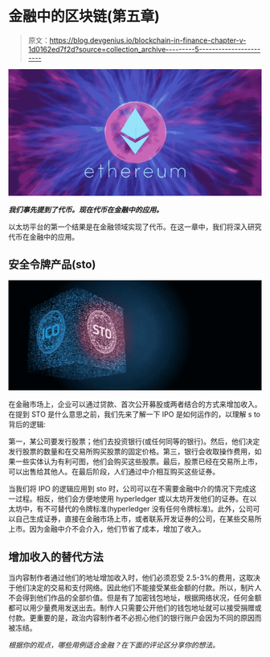 # 金融中的区块链(第五章)

> 原文：<https://blog.devgenius.io/blockchain-in-finance-chapter-v-1d0162ed7f2d?source=collection_archive---------5----------------------->

![](img/6191de2366850c7fe4ef5cd72aa6c028.png)

***我们事先提到了代币。现在代币在金融中的应用。***

以太坊平台的第一个结果是在金融领域实现了代币。在这一章中，我们将深入研究代币在金融中的应用。

## 安全令牌产品(sto)

![](img/ce95b60f8de2f170f76a8e04622c8ef6.png)

在金融市场上，企业可以通过贷款、首次公开募股或两者结合的方式来增加收入。在提到 STO 是什么意思之前，我们先来了解一下 IPO 是如何运作的，以理解 s to 背后的逻辑:

第一，某公司要发行股票；他们去投资银行(或任何同等的银行)。然后，他们决定发行股票的数量和在交易所购买股票的固定价格。第三，银行会收取操作费用，如果一些实体认为有利可图，他们会购买这些股票。最后，股票已经在交易所上市，可以出售给其他人。在最后阶段，人们通过中介相互购买这些证券。

当我们将 IPO 的逻辑应用到 sto 时，公司可以在不需要金融中介的情况下完成这一过程。相反，他们会方便地使用 hyperledger 或以太坊开发他们的证券。在以太坊中，有不可替代的令牌标准(hyperledger 没有任何令牌标准)。此外，公司可以自己生成证券，直接在金融市场上市，或者联系开发证券的公司，在某些交易所上市。因为金融中介不会介入，他们节省了成本，增加了收入。

## 增加收入的替代方法

当内容制作者通过他们的地址增加收入时，他们必须忍受 2.5-3%的费用，这取决于他们决定的交易和支付网络。因此他们不能接受某些金额的付款。所以，制片人不会得到他们作品的全部价值。但是有了加密钱包地址，根据网络状况，任何金额都可以用少量费用发送出去。制作人只需要公开他们的钱包地址就可以接受捐赠或付款。更重要的是，政治内容制作者不必担心他们的银行账户会因为不同的原因而被冻结。

*根据你的观点，哪些用例适合金融？在下面的评论区分享你的想法。*